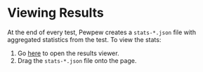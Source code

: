 # Viewing Results

At the end of every test, Pewpew creates a `stats-*.json` file with aggregated statistics from the test. To view the stats:

1. Go [here](./results-viewer/index.html) to open the results viewer.
2. Drag the `stats-*.json` file onto the page.
